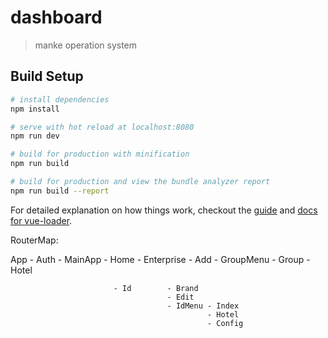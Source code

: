 # dashboard

> manke operation system

## Build Setup

``` bash
# install dependencies
npm install

# serve with hot reload at localhost:8080
npm run dev

# build for production with minification
npm run build

# build for production and view the bundle analyzer report
npm run build --report
```

For detailed explanation on how things work, checkout the [guide](http://vuejs-templates.github.io/webpack/) and [docs for vue-loader](http://vuejs.github.io/vue-loader).

RouterMap:

App - Auth
    - MainApp - Home
              - Enterprise - Add
                           - GroupMenu - Group
                                       - Hotel

                           - Id        - Brand
                                       - Edit
                                       - IdMenu - Index
                                                - Hotel
                                                - Config
